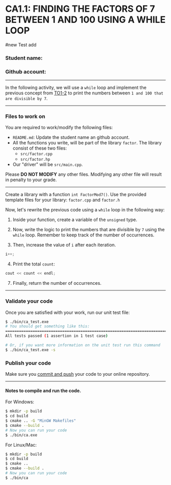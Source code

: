 # CA1.1: FINDING THE FACTORS OF 7 BETWEEN 1 AND 100 USING A WHILE LOOP

#new Test add

### Student name:

### Github account:
---
In the following activity, we will use a `while` loop and implement 
the previous concept from [TO1-2](../TO1-2/README.md) to print the 
numbers between `1 and 100 that are divisible by 7`.

---
### Files to work on
You are required to work/modify the following files:
- `README.md`: Update the student name an github account.
- All the functions you write, will be part of the library `factor`. The library consist of these two files: 
  - `src/factor.cpp`
  - `src/factor.hp`
- Our "driver" will be `src/main.cpp`.

Please **DO NOT MODIFY** any other files. Modifying any other file will result in penalty to your grade.

---

Create a library with a function `int FactorMod7()`. Use the provided template files for your 
library: `factor.cpp` and `factor.h`  

Now, let's rewrite the previous code using a `while` loop in the following way:

1. Inside your function, create a variable of the `unsigned` type. 

2. Now, write the logic to print the numbers that are divisible by `7` 
   using the `while` loop. Remember to keep track of the number of occurrences.

3. Then, increase the value of `i` after each iteration.
```cpp
i++;
```

4.  Print the total `count`:
```c++
cout << count << endl;
```

7. Finally, return the number of occurrences. 

---

### Validate your code
Once you are satisfied with your work, run our unit test file:

```bash
$ ./bin/ca_test.exe
# You should get something like this:
===============================================================================
All tests passed (1 assertion in 1 test case)

# Or, if you want more information on the unit test run this command
$ ./bin/ca_test.exe -s

```
### Publish your code
Make sure you [commit and push](https://code.visualstudio.com/docs/editor/versioncontrol) your code to your online repository.

---
#### Notes to compile and run the code.
For Windows:
```bash
$ mkdir -p build
$ cd build
$ cmake .. -G "MinGW Makefiles"
$ cmake --build .
# Now you can run your code
$ ./bin/ca.exe
```
For Linux/Mac:
```bash
$ mkdir -p build
$ cd build
$ cmake ..
$ cmake --build .
# Now you can run your code
$ ./bin/ca
```